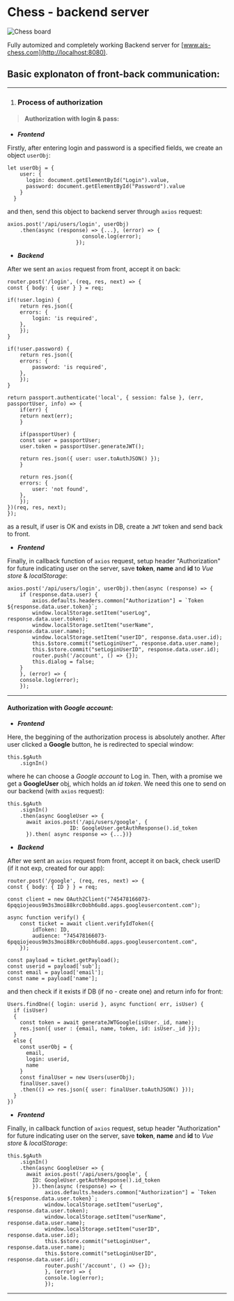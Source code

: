 # Chess - backend server

![Chess board](https://baptistandreflector.org/wp-content/uploads/2017/05/chess-game.jpg "Chess, Chess, Mat...")

Fully automized and completely working Backend server for [www.ais-chess.com](http://localhost:8080).

## Basic explonaton of front-back communication:
---

1. ### Process of authorization

> #### **Authorization with login & pass:**

+ ***Frontend***

Firstly, after entering login and password is a specified fields, we create an object `userObj`:

    let userObj = {
        user: {
          login: document.getElementById("Login").value,
          password: document.getElementById("Password").value
        }
      }

and then, send this object to backend server through `axios` request:

    axios.post('/api/users/login', userObj)
        .then(async (response) => {...}, (error) => {
                            console.log(error);
                          });

+ ***Backend***

After we sent an `axios` request from front, accept it on back:

    router.post('/login', (req, res, next) => {
    const { body: { user } } = req;

    if(!user.login) {
        return res.json({
        errors: {
            login: 'is required',
        },
        });
    }

    if(!user.password) {
        return res.json({
        errors: {
            password: 'is required',
        },
        });
    }

    return passport.authenticate('local', { session: false }, (err, passportUser, info) => {
        if(err) {
        return next(err);
        }

        if(passportUser) {
        const user = passportUser;
        user.token = passportUser.generateJWT();

        return res.json({ user: user.toAuthJSON() });
        }

        return res.json({
        errors: {
            user: 'not found',
        },
        });
    })(req, res, next);
    });

as a result, if user is OK and exists in DB, create a `JWT` token and send back to front.

+ ***Frontend***

Finally, in callback function of `axios` request, setup header "Authorization" for future indicating user on the server, 
save **token**, **name** and **id** to *Vue store* & *localStorage*:

    axios.post('/api/users/login', userObj).then(async (response) => {
        if (response.data.user) {
            axios.defaults.headers.common["Authorization"] = `Token ${response.data.user.token}`;
            window.localStorage.setItem("userLog", response.data.user.token);
            window.localStorage.setItem("userName", response.data.user.name);
            window.localStorage.setItem("userID", response.data.user.id);
            this.$store.commit("setLoginUser", response.data.user.name);
            this.$store.commit("setLoginUserID", response.data.user.id);
            router.push('/account', () => {});
            this.dialog = false;
        }
        }, (error) => {
        console.log(error);
        });

---

#### **Authorization with _Google account_:**

+ ***Frontend***

Here, the beggining of the authorization process is absolutely another. After user clicked a **Google** button, he is redirected to special window:

    this.$gAuth
        .signIn()

where he can choose a *Google account* to Log in. Then, with a promise we get a **GoogleUser** obj, which holds an *id token*. We need this one to send on our backend (with `axios` request):

    this.$gAuth
        .signIn()
        .then(async GoogleUser => {
          await axios.post('/api/users/google', {
                        ID: GoogleUser.getAuthResponse().id_token
          }).then( async response => {...})}

+ ***Backend***

After we sent an `axios` request from front, accept it on back, check userID (if it not exp, created for our app):

    router.post('/google', (req, res, next) => {
    const { body: { ID } } = req;

    const client = new OAuth2Client("745478166073-6pqqiojeous9m3s3moi88krc0obh6u8d.apps.googleusercontent.com");

    async function verify() {
        const ticket = await client.verifyIdToken({
            idToken: ID,
            audience: "745478166073-6pqqiojeous9m3s3moi88krc0obh6u8d.apps.googleusercontent.com", 
        });

    const payload = ticket.getPayload();
    const userid = payload['sub'];
    const email = payload['email'];
    const name = payload['name'];

and then check if it exists if DB (if no - create one) and return info for front:

    Users.findOne({ login: userid }, async function( err, isUser) {
      if (isUser)
      {
        const token = await generateJWTGoogle(isUser._id, name);
        res.json({ user : {email, name, token, id: isUser._id }});
      }
      else {
        const userObj = {
          email,
          login: userid,
          name
        }
        const finalUser = new Users(userObj);
        finalUser.save()
        .then(() => res.json({ user: finalUser.toAuthJSON() }));
      }
    })

+ ***Frontend***

Finally, in callback function of `axios` request, setup header "Authorization" for future indicating user on the server, 
save **token**, **name** and **id** to *Vue store* & *localStorage*:

    this.$gAuth
        .signIn()
        .then(async GoogleUser => {
          await axios.post('/api/users/google', {
            ID: GoogleUser.getAuthResponse().id_token
            }).then(async (response) => {
                axios.defaults.headers.common["Authorization"] = `Token ${response.data.user.token}`;
                window.localStorage.setItem("userLog", response.data.user.token);
                window.localStorage.setItem("userName", response.data.user.name);
                window.localStorage.setItem("userID", response.data.user.id);
                this.$store.commit("setLoginUser", response.data.user.name);
                this.$store.commit("setLoginUserID", response.data.user.id);
                router.push('/account', () => {});
                }, (error) => {
                console.log(error);
                });

---